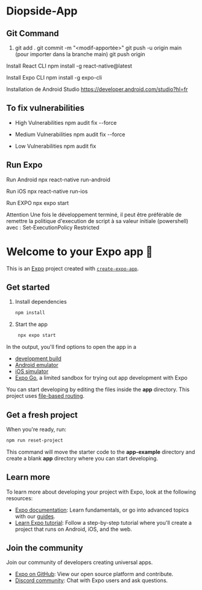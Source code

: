# Diopside-App

## Git Command
1. git add .
   git commit -m "<modif-apportée>"
   git push -u origin main (pour importer dans la branche main)
   git push origin <nom-de-ta-branche>

Install React CLI
   npm install -g react-native@latest

Install Expo CLI
   npm install -g expo-cli

Installation de Android Studio
   https://developer.android.com/studio?hl=fr

## To fix vulnerabilities

   - High Vulnerabilities
      npm audit fix --force 

   - Medium Vulnerabilities
      npm audit fix --force 

   - Low Vulnerabilities
      npm audit fix


## Run Expo
   Run Android
      npx react-native run-android

   Run iOS
      npx react-native run-ios

   Run EXPO
      npx expo start

Attention
Une fois le développement terminé, il peut être préférable de remettre la politique d'execution de script à sa valeur initiale (powershell) avec :
Set-ExecutionPolicy Restricted


# Welcome to your Expo app 👋

This is an [Expo](https://expo.dev) project created with [`create-expo-app`](https://www.npmjs.com/package/create-expo-app).

## Get started

1. Install dependencies

   ```bash
   npm install
   ```

2. Start the app

   ```bash
    npx expo start
   ```

In the output, you'll find options to open the app in a

- [development build](https://docs.expo.dev/develop/development-builds/introduction/)
- [Android emulator](https://docs.expo.dev/workflow/android-studio-emulator/)
- [iOS simulator](https://docs.expo.dev/workflow/ios-simulator/)
- [Expo Go](https://expo.dev/go), a limited sandbox for trying out app development with Expo

You can start developing by editing the files inside the **app** directory. This project uses [file-based routing](https://docs.expo.dev/router/introduction).

## Get a fresh project

When you're ready, run:

```bash
npm run reset-project
```

This command will move the starter code to the **app-example** directory and create a blank **app** directory where you can start developing.

## Learn more

To learn more about developing your project with Expo, look at the following resources:

- [Expo documentation](https://docs.expo.dev/): Learn fundamentals, or go into advanced topics with our [guides](https://docs.expo.dev/guides).
- [Learn Expo tutorial](https://docs.expo.dev/tutorial/introduction/): Follow a step-by-step tutorial where you'll create a project that runs on Android, iOS, and the web.

## Join the community

Join our community of developers creating universal apps.

- [Expo on GitHub](https://github.com/expo/expo): View our open source platform and contribute.
- [Discord community](https://chat.expo.dev): Chat with Expo users and ask questions.
